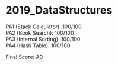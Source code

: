 # 2019_DataStructures

PA1 (Stack Calculator): 100/100  
PA2 (Book Search): 100/100  
PA3 (Internal Sorting): 100/100  
PA4 (Hash Table): 100/100  

Final Score: A0
